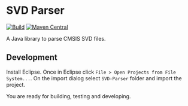 # SVD Parser

[![Build](https://github.com/antoniovazquezblanco/SVD-Parser/actions/workflows/main.yml/badge.svg)](https://github.com/antoniovazquezblanco/SVD-Parser/actions/workflows/main.yml)
[![Maven Central](https://img.shields.io/maven-central/v/io.github.antoniovazquezblanco/svd-parser)](https://central.sonatype.com/artifact/io.github.antoniovazquezblanco/svd-parser)


A Java library to parse CMSIS SVD files.


## Development

Install Eclipse. Once in Eclipse click `File > Open Projects from File System...`. On the import dialog select `SVD-Parser` folder and import the project.

You are ready for building, testing and developing.
